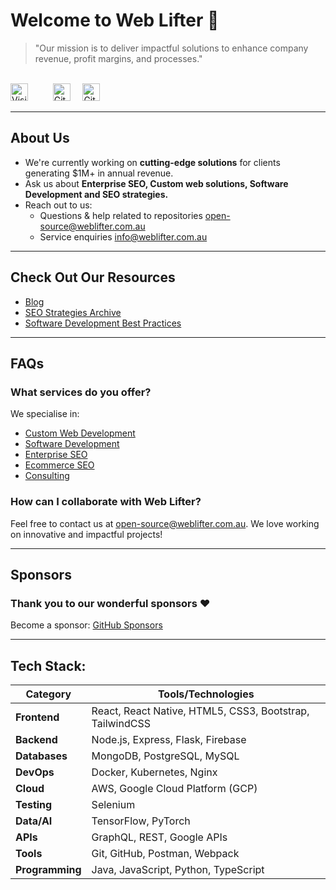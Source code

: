 <h1 align="centrer">Welcome to Web Lifter 👋 </h1>

> "Our mission is to deliver impactful solutions to enhance company revenue, profit margins, and processes."
<br>
<div align="left">
  <img src="https://hits.seeyoufarm.com/api/count/incr/badge.svg?url=https%3A%2F%2Fgithub.com%2Fweb-lifter&count_bg=%2379C83D&title_bg=%23555555&icon=&icon_color=%23E7E7E7&title=Profile+Visits&edge_flat=false" alt="Visitor Count" height="28" style="margin-right: 20px;"> &nbsp;&nbsp;&nbsp;
  <img src="https://img.shields.io/github/stars/web-lifter" alt="GitHub User's stars" height="28"> &nbsp;&nbsp;&nbsp;
  <img src="https://img.shields.io/github/sponsors/web-lifter?style=social&logo=github" alt="GitHub Sponsors" height="28"> &nbsp;&nbsp;&nbsp;
</div>

---

## About Us
- We're currently working on **cutting-edge solutions** for clients generating $1M+ in annual revenue.
- Ask us about **Enterprise SEO, Custom web solutions, Software Development and SEO strategies.**
- Reach out to us:
  - Questions & help related to repositories [open-source@weblifter.com.au](mailto:open-source@weblifter.com.au)
  - Service enquiries [info@weblifter.com.au](mailto:info@weblifter.com.au)

---

## Check Out Our Resources
- [Blog](https://weblifter.com.au/blog)  
- [SEO Strategies Archive](https://weblifter.com.au/seo-strategies)  
- [Software Development Best Practices](https://weblifter.com.au/best-practices)

---

## FAQs
### **What services do you offer?**
We specialise in:
- [Custom Web Development](https://weblifter.com.au/services/custom-web-design)  
- [Software Development](https://weblifter.com.au/services/software-development)
- [Enterprise SEO](https://weblifter.com.au/services/enterprise-seo)  
- [Ecommerce SEO](https://weblifter.com.au/services/ecommerce-seo)  
- [Consulting](https://weblifter.com.au/services/consulting)

### **How can I collaborate with Web Lifter?**
Feel free to contact us at [open-source@weblifter.com.au](mailto:open-source@weblifter.com.au). We love working on innovative and impactful projects!

---

## Sponsors

### Thank you to our wonderful sponsors ❤️

Become a sponsor: [GitHub Sponsors](https://github.com/sponsors/web-lifter)

---

## Tech Stack:
| Category      | Tools/Technologies                                                                                   |
|---------------|-----------------------------------------------------------------------------------------------------|
| **Frontend**  | React, React Native, HTML5, CSS3, Bootstrap, TailwindCSS                                            |
| **Backend**   | Node.js, Express, Flask, Firebase                                                                   |
| **Databases** | MongoDB, PostgreSQL, MySQL                                                                          |
| **DevOps**    | Docker, Kubernetes, Nginx                                                                           |
| **Cloud**     | AWS, Google Cloud Platform (GCP)                                                                    |
| **Testing**   | Selenium                                                                                            |
| **Data/AI**   | TensorFlow, PyTorch                                                                                 |
| **APIs**      | GraphQL, REST, Google APIs                                                                          |
| **Tools**     | Git, GitHub, Postman, Webpack                                                                       |
| **Programming** | Java, JavaScript, Python, TypeScript                                                              |
